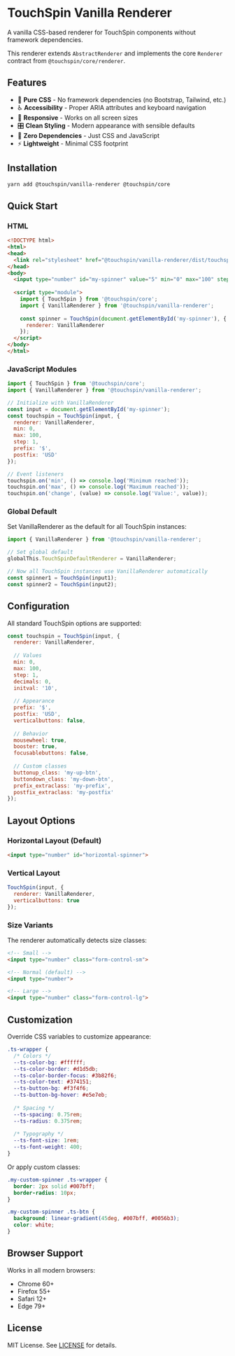 # TouchSpin Vanilla Renderer

A vanilla CSS-based renderer for TouchSpin components without framework dependencies.

This renderer extends `AbstractRenderer` and implements the core `Renderer` contract from `@touchspin/core/renderer`.

## Features

- 🎨 **Pure CSS** - No framework dependencies (no Bootstrap, Tailwind, etc.)
- ♿ **Accessibility** - Proper ARIA attributes and keyboard navigation
- 📱 **Responsive** - Works on all screen sizes
- 🎛️ **Clean Styling** - Modern appearance with sensible defaults
- 🔧 **Zero Dependencies** - Just CSS and JavaScript
- ⚡ **Lightweight** - Minimal CSS footprint

## Installation

```bash
yarn add @touchspin/vanilla-renderer @touchspin/core
```

## Quick Start

### HTML

```html
<!DOCTYPE html>
<html>
<head>
  <link rel="stylesheet" href="@touchspin/vanilla-renderer/dist/touchspin-vanilla.css">
</head>
<body>
  <input type="number" id="my-spinner" value="5" min="0" max="100" step="1">
  
  <script type="module">
    import { TouchSpin } from '@touchspin/core';
    import { VanillaRenderer } from '@touchspin/vanilla-renderer';
    
    const spinner = TouchSpin(document.getElementById('my-spinner'), {
      renderer: VanillaRenderer
    });
  </script>
</body>
</html>
```

### JavaScript Modules

```javascript
import { TouchSpin } from '@touchspin/core';
import { VanillaRenderer } from '@touchspin/vanilla-renderer';

// Initialize with VanillaRenderer
const input = document.getElementById('my-spinner');
const touchspin = TouchSpin(input, {
  renderer: VanillaRenderer,
  min: 0,
  max: 100,
  step: 1,
  prefix: '$',
  postfix: 'USD'
});

// Event listeners
touchspin.on('min', () => console.log('Minimum reached'));
touchspin.on('max', () => console.log('Maximum reached'));
touchspin.on('change', (value) => console.log('Value:', value));
```

### Global Default

Set VanillaRenderer as the default for all TouchSpin instances:

```javascript
import { VanillaRenderer } from '@touchspin/vanilla-renderer';

// Set global default
globalThis.TouchSpinDefaultRenderer = VanillaRenderer;

// Now all TouchSpin instances use VanillaRenderer automatically
const spinner1 = TouchSpin(input1);
const spinner2 = TouchSpin(input2);
```

## Configuration

All standard TouchSpin options are supported:

```javascript
const touchspin = TouchSpin(input, {
  renderer: VanillaRenderer,
  
  // Values
  min: 0,
  max: 100,
  step: 1,
  decimals: 0,
  initval: '10',
  
  // Appearance  
  prefix: '$',
  postfix: 'USD',
  verticalbuttons: false,
  
  // Behavior
  mousewheel: true,
  booster: true,
  focusablebuttons: false,
  
  // Custom classes
  buttonup_class: 'my-up-btn',
  buttondown_class: 'my-down-btn',
  prefix_extraclass: 'my-prefix',
  postfix_extraclass: 'my-postfix'
});
```

## Layout Options

### Horizontal Layout (Default)
```html
<input type="number" id="horizontal-spinner">
```

### Vertical Layout
```javascript
TouchSpin(input, {
  renderer: VanillaRenderer,
  verticalbuttons: true
});
```

### Size Variants

The renderer automatically detects size classes:

```html
<!-- Small -->
<input type="number" class="form-control-sm">

<!-- Normal (default) -->
<input type="number">

<!-- Large -->
<input type="number" class="form-control-lg">
```

## Customization

Override CSS variables to customize appearance:

```css
.ts-wrapper {
  /* Colors */
  --ts-color-bg: #ffffff;
  --ts-color-border: #d1d5db;
  --ts-color-border-focus: #3b82f6;
  --ts-color-text: #374151;
  --ts-button-bg: #f3f4f6;
  --ts-button-bg-hover: #e5e7eb;
  
  /* Spacing */
  --ts-spacing: 0.75rem;
  --ts-radius: 0.375rem;
  
  /* Typography */
  --ts-font-size: 1rem;
  --ts-font-weight: 400;
}
```

Or apply custom classes:

```css
.my-custom-spinner .ts-wrapper {
  border: 2px solid #007bff;
  border-radius: 10px;
}

.my-custom-spinner .ts-btn {
  background: linear-gradient(45deg, #007bff, #0056b3);
  color: white;
}
```

## Browser Support

Works in all modern browsers:
- Chrome 60+
- Firefox 55+  
- Safari 12+
- Edge 79+

## License

MIT License. See [LICENSE](LICENSE) for details.
